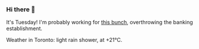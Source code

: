 ### Hi there :wave:

It's Tuesday! I'm probably working for [this bunch](https://github.com/kohofinancial), overthrowing the banking establishment.

Weather in Toronto: light rain shower, at +21°C.
